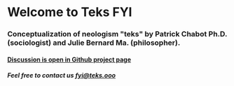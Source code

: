 # Welcome to Teks FYI 
### Conceptualization of neologism "teks" by Patrick Chabot Ph.D. (sociologist) and Julie Bernard Ma. (philosopher). 
#### [Discussion is open in Github project page](https://github.com/julie-technilab-design/teks-fyi/discussions)
##### Feel free to contact us fyi@teks.ooo
